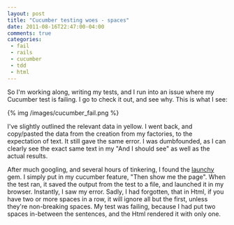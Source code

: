```yaml
---
layout: post
title: "Cucumber testing woes - spaces"
date: 2011-08-16T22:47:00-04:00
comments: true
categories:
 - fail
 - rails
 - cucumber
 - tdd
 - html
---
```


So I'm working along, writing my tests, and I run into an issue where my Cucumber test is failing. I go to check it out, and see why. This is what I see:

{% img /images/cucumber_fail.png %}


I've slightly outlined the relevant data in yellow. I went back, and copy/pasted the data from the creation from my factories, to the expectation of text. It still gave the same error. I was dumbfounded, as I can clearly see the exact same text in my "And I should see" as well as the actual results.

After much googling, and several hours of tinkering, I found the [launchy](http://rubygems.org/gems/launchy) gem. I simply put in my cucumber feature, "Then show me the page". When the test ran, it saved the output from the test to a file, and launched it in my browser. Instantly, I saw my error. Sadly, I had forgotten, that in Html, if you have two or more spaces in a row, it will ignore all but the first, unless they're non-breaking spaces. My test was failing, because I had put two spaces in-between the sentences, and the Html rendered it with only one.
